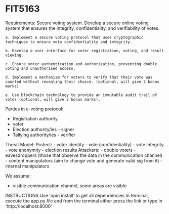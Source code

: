 # FIT5163
Requirements:
    Secure voting system. 
    Develop a secure online voting system that ensures the integrity, confidentiality, and verifiability of votes. 

    a. Implement a secure voting protocol that uses cryptographic techniques to ensure vote confidentiality and integrity. 

    b. Develop a user interface for voter registration, voting, and result viewing. 

    c. Ensure voter authentication and authorization, preventing double voting and unauthorised access. 

    d. Implement a mechanism for voters to verify that their vote was counted without revealing their choice. (optional, will give 2 bonus marks) 

    e. Use blockchain technology to provide an immutable audit trail of votes (optional, will give 2 bonus marks). 

Parties in e-voting protocol:
- Registration authority
- voter
- Election authority/ies - signer
- Tallying authority/ies - verifier

Threat Model:
    Protect:
    - voter identity 
    - vote (confidentiality)
    - vote integrity
    - vote anonymity
    - election results
    Attackers:
    - double voters
    - eavesdroppers (those that observe the data in the communication channel)
    - content manipulators (aim to change vote and generate valid sig from it)
    - internal manipulators 

We assume:
- visible communication channel, some areas are visible





INSTRUCTIONS 
Use 'npm install' to get all dependencies
In terminal, execute the app.py file and from the terminal either press the link or type in 'http://localhost:8000'

